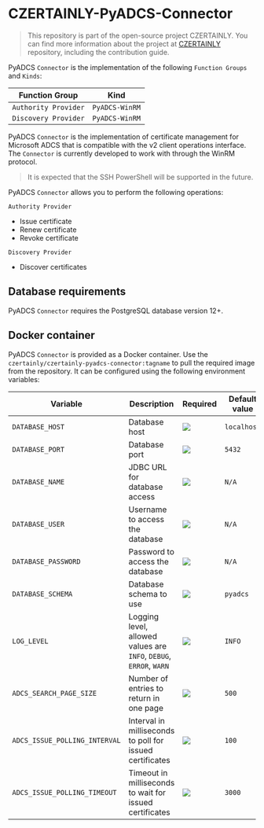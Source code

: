 # CZERTAINLY-PyADCS-Connector

> This repository is part of the open-source project CZERTAINLY. You can find more information about the project at [CZERTAINLY](https://github.com/CZERTAINLY/CZERTAINLY) repository, including the contribution guide.

PyADCS `Connector` is the implementation of the following `Function Groups` and `Kinds`:

| Function Group       | Kind           |
|----------------------|----------------|
| `Authority Provider` | `PyADCS-WinRM` |
| `Discovery Provider` | `PyADCS-WinRM` |

PyADCS `Connector` is the implementation of certificate management for Microsoft ADCS that is compatible with the v2 client operations interface. The `Connector` is currently developed to work with through the WinRM protocol.

> It is expected that the SSH PowerShell will be supported in the future.

PyADCS `Connector` allows you to perform the following operations:

`Authority Provider`
- Issue certificate
- Renew certificate
- Revoke certificate

`Discovery Provider`
- Discover certificates

## Database requirements

PyADCS `Connector` requires the PostgreSQL database version 12+.

## Docker container

PyADCS `Connector` is provided as a Docker container. Use the `czertainly/czertainly-pyadcs-connector:tagname` to pull the required image from the repository. It can be configured using the following environment variables:

| Variable                      | Description                                                        | Required                                           | Default value |
|-------------------------------|--------------------------------------------------------------------|----------------------------------------------------|---------------|
| `DATABASE_HOST`               | Database host                                                      | ![](https://img.shields.io/badge/-NO-red.svg)      | `localhost`   |
| `DATABASE_PORT`               | Database port                                                      | ![](https://img.shields.io/badge/-NO-red.svg)      | `5432`        |
| `DATABASE_NAME`               | JDBC URL for database access                                       | ![](https://img.shields.io/badge/-YES-success.svg) | `N/A`         |
| `DATABASE_USER`               | Username to access the database                                    | ![](https://img.shields.io/badge/-YES-success.svg) | `N/A`         |
| `DATABASE_PASSWORD`           | Password to access the database                                    | ![](https://img.shields.io/badge/-YES-success.svg) | `N/A`         |
| `DATABASE_SCHEMA`             | Database schema to use                                             | ![](https://img.shields.io/badge/-NO-red.svg)      | `pyadcs`      |
| `LOG_LEVEL`                   | Logging level, allowed values are `INFO`, `DEBUG`, `ERROR`, `WARN` | ![](https://img.shields.io/badge/-NO-red.svg)      | `INFO`        |
| `ADCS_SEARCH_PAGE_SIZE`       | Number of entries to return in one page                            | ![](https://img.shields.io/badge/-NO-red.svg)      | `500`         |
| `ADCS_ISSUE_POLLING_INTERVAL` | Interval in milliseconds to poll for issued certificates           | ![](https://img.shields.io/badge/-NO-red.svg)      | `100`         |
| `ADCS_ISSUE_POLLING_TIMEOUT`  | Timeout in milliseconds to wait for issued certificates            | ![](https://img.shields.io/badge/-NO-red.svg)      | `3000`        |